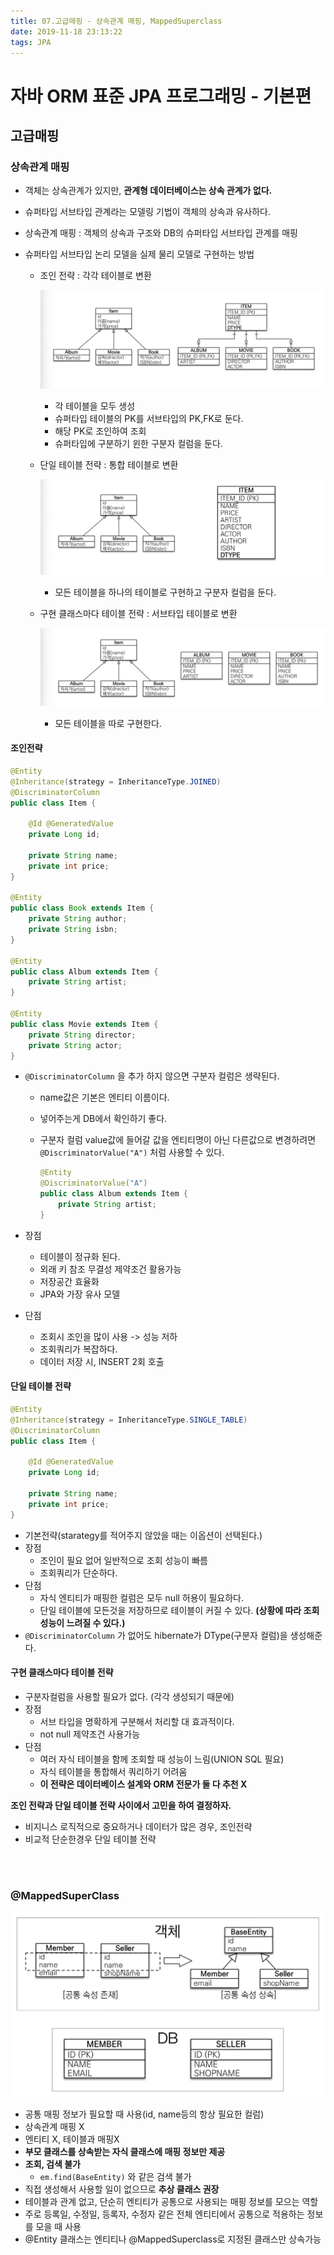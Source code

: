 ```yaml
---
title: 07.고급매핑 - 상속관계 매핑, MappedSuperclass
date: 2019-11-18 23:13:22
tags: JPA
---
```


# 자바 ORM 표준 JPA 프로그래밍 - 기본편

## 고급매핑

### 상속관계 매핑

- 객체는 상속관계가 있지만, **관계형 데이터베이스는 상속 관계가 없다.**

- 슈퍼타입 서브타입 관계라는 모델링 기법이 객체의 상속과 유사하다.

- 상속관계 매핑 : 객체의 상속과 구조와 DB의 슈퍼타입 서브타입 관계를 매핑

- 슈퍼타입 서브타입 논리 모델을 실제 물리 모델로 구현하는 방법

  - 조인 전략 : 각각 테이블로 변환 

    ![ORM07-1](/images/jpa/ORM-JPA/ORM07-1.png)

    - 각 테이블을 모두 생성 
    - 슈퍼타입 테이블의 PK를 서브타입의 PK,FK로 둔다.
    - 해당 PK로 조인하여 조회
    - 슈퍼타입에 구분하기 윈한 구분자 컬럼을 둔다.

  - 단일 테이블 전략 : 통합 테이블로 변환

    ![ORM07-2](/images/jpa/ORM-JPA/ORM07-2.png)

    - 모든 테이블을 하나의 테이블로 구현하고 구분자 컬럼을 둔다.

  - 구현 클래스마다 테이블 전략 : 서브타입 테이블로 변환

    ![ORM07-3](/images/jpa/ORM-JPA/ORM07-3.png)

    - 모든 테이블을 따로 구현한다.

#### 조인전략

```java
@Entity
@Inheritance(strategy = InheritanceType.JOINED)
@DiscriminatorColumn
public class Item {

    @Id @GeneratedValue
    private Long id;

    private String name;
    private int price;
}

@Entity
public class Book extends Item {
    private String author;
    private String isbn;
}

@Entity
public class Album extends Item {
    private String artist;
}

@Entity
public class Movie extends Item {
    private String director;
    private String actor;
}
```

- `@DiscriminatorColumn` 을 추가 하지 않으면 구분자 컬럼은 생략된다.

  - name값은 기본은 엔티티 이름이다.

  - 넣어주는게 DB에서 확인하기 좋다.

  - 구분자 컬럼 value값에 들어갈 값을 엔티티명이 아닌 다른값으로 변경하려면 `@DiscriminatorValue("A")` 처럼 사용할 수 있다.

    ```java
    @Entity
    @DiscriminatorValue("A")
    public class Album extends Item {
        private String artist;
    }
    ```

- 장점

  - 테이블이 정규화 된다.
  - 외래 키 참조 무결성 제약조건 활용가능
  - 저장공간 효율화
  - JPA와 가장 유사 모델

- 단점

  - 조회시 조인을 많이 사용 -> 성능 저하
  - 조회쿼리가 복잡하다.
  - 데이터 저장 시, INSERT 2회 호출

#### 단일 테이블 전략

```java
@Entity
@Inheritance(strategy = InheritanceType.SINGLE_TABLE)
@DiscriminatorColumn
public class Item {

    @Id @GeneratedValue
    private Long id;

    private String name;
    private int price;
}
```

- 기본전략(starategy를 적어주지 않았을 때는 이옵션이 선택된다.)
- 장점
  - 조인이 필요 없어 일반적으로 조회 성능이 빠름
  - 조회쿼리가 단순하다.
- 단점
  - 자식 엔티티가 매핑한 컬럼은 모두 null 허용이 필요하다.
  - 단일 테이블에 모든것을 저장하므로 테이블이 커질 수 있다.
    **(상황에 따라 조회 성능이 느려질 수 있다.)**
- `@DiscriminatorColumn` 가 없어도 hibernate가 DType(구분자 컬럼)을 생성해준다.

#### 구현 클래스마다 테이블 전략

- 구분자컬럼을 사용할 필요가 없다. (각각 생성되기 때문에)
- 장점
  - 서브 타입을 명확하게 구분해서 처리할 대 효과적이다.
  - not null 제약조건 사용가능
- 단점
  - 여러 자식 테이블을 함께 조회할 때 성능이 느림(UNION SQL 필요)
  - 자식 테이블을 통합해서 쿼리하기 어려움
  - **이 전략은 데이터베이스 설계와 ORM 전문가 둘 다 추천 X**

**조인 전략과 단일 테이블 전략 사이에서 고민을 하여 결정하자.** 

- 비지니스 로직적으로 중요하거나 데이터가 많은 경우, 조인전략
- 비교적 단순한경우 단일 테이블 전략

<br><br>

### @MappedSuperClass

![ORM07-4](/images/jpa/ORM-JPA/ORM07-4.png)

- 공통 매핑 정보가 필요할 때 사용(id, name등의 항상 필요한 컬럼)
- 상속관계 매핑 X
- 엔티티 X, 테이블과 매핑X
- **부모 클래스를 상속받는 자식 클래스에 매핑 정보만 제공**
- **조회, 검색 불가**
  - `em.find(BaseEntity)` 와 같은 검색 불가
- 직접 생성해서 사용할 일이 없으므로 **추상 클래스 권장**
- 테이블과 관계 없고, 단순히 엔티티가 공통으로 사용되는 매핑 정보를 모으는 역할
- 주로 등록일, 수정일, 등록자, 수정자 같은 전체 엔티티에서 공통으로 적용하는 정보를 모을 때 사용
- @Entity 클래스는 엔티티나 @MappedSuperclass로 지정된 클래스만 상속가능

<br><br>